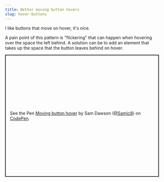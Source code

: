 ```yaml
---
title: Better moving button hovers
slug: hover-buttons
---
```


I like buttons that move on hover, it's nice.

A pain point of this pattern is "flickering" that can happen when hovering over the space the left behind. A solution can be to add an element that takes up the space that the button leaves behind on hover.


<p class="codepen" data-height="400" data-theme-id="dark" data-default-tab="css,result" data-user="Samic8" data-slug-hash="XwvPLq" style="height: 400px; box-sizing: border-box; display: flex; align-items: center; justify-content: center; border: 2px solid; margin: 1em 0; padding: 1em;" data-pen-title="Moving button hover">
  <span>See the Pen <a href="https://codepen.io/Samic8/pen/XwvPLq/">
  Moving button hover</a> by Sam Dawson (<a href="https://codepen.io/Samic8">@Samic8</a>)
  on <a href="https://codepen.io">CodePen</a>.</span>
</p>